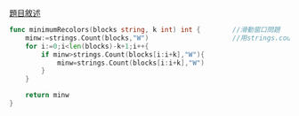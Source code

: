 [題目敘述](https://leetcode.cn/problems/minimum-recolors-to-get-k-consecutive-black-blocks/)

```go
func minimumRecolors(blocks string, k int) int {        //滑動窗口問題
    minw:=strings.Count(blocks,"W")                     //用strings.count找一段字串中有多少匹配到的字符
    for i:=0;i<len(blocks)-k+1;i++{                     
        if minw>strings.Count(blocks[i:i+k],"W"){
            minw=strings.Count(blocks[i:i+k],"W")
        }
    }

    return minw
}
